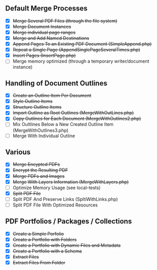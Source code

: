 
## Default Merge Processes
- [x] ~~Merge Several PDF Files (through the file system)~~
- [x] ~~Merge Document Instances~~
- [x] ~~Merge individual page ranges~~
- [x] ~~Merge and Add Named Destinations~~
- [x] ~~Append Pages To an Existing PDF Document (SimpleAppend.php)~~
- [x] ~~Repeat a Single Page (AppendSinglePageSeveralTimes.php)~~
- [x] ~~Insert Pages (InsertPage.php)~~
- [ ] Merge memory optimized (through a temporary writer/document instance)

## Handling of Document Outlines
- [x] ~~Create an Outline Item Per Document~~
- [x] ~~Style Outline Items~~
- [x] ~~Structure Outline Items~~
- [x] ~~Import Outline as Root Outlines (MergeWithOutLines.php)~~
- [x] ~~Copy Outlines for Each Document (MergeWithOutlines2.php)~~
- [ ] Mix Oultlines Below a New Created Outline Item (MergeWithOutlines3.php)
- [ ] Merge With Individual Outline

## Various
- [x] ~~Merge Encypted PDFs~~
- [x] ~~Encrypt the Resulting PDF~~
- [x] ~~Merge PDFs and Images~~
- [x] ~~Merge With Layers Information (MergeWithLayers.php)~~
- [ ] Optimize Memory Usage (see local-tests)
- [x] ~~Split PDF File~~
- [ ] Split PDF And Preserve Links (SpltiWithLinks.php)
- [ ] Split PDF File With Optimized Resources

## PDF Portfolios / Packages / Collections
- [x] ~~Create a Simple Porfolio~~
- [x] ~~Create a Portfolio with Folders~~
- [x] ~~Create a Portfolio with Dynamic Files and Metadata~~
- [x] ~~Create a Portfolio with a Schema~~
- [x] ~~Extract Files~~
- [x] ~~Extract Files From Folder~~
